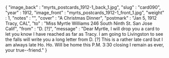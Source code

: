 {
  "image_back" : "myrts_postcards_1912-1_back_1.jpg",
  "slug" : "card090",
  "year" : 1912,
  "image_front" : "myrts_postcards_1912-1_front_1.jpg",
  "weight" : 1,
  "notes" : "",
  "cover" : "A Christmas Dinner",
  "postmark" : "Jan 5, 1912 Tracy, CAL",
  "to" : "Miss Myrtle Williams 246 South Ninth St. San Jose Calif",
  "from" : "D. [?]",
  "message" : "Dear Myrtle, I will drop you a card to let you know I have  reached as far as Tracy. I am going to Livingston to see the falls will write you a long letter from D. [?] This is a rather late card but I am always late Ho. Ho. Will be home this P.M. 3:30 closing I remain as ever, your true--friend."
}
